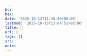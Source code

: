 ```yaml
---
bc:
hex:
date: '2025-10-13T11:30:49+08:00'
lastmod: '2025-10-13T13:04:51+08:00'
title: 󰧐
url: 󰧐
tags: []
src:
note:
---
```

